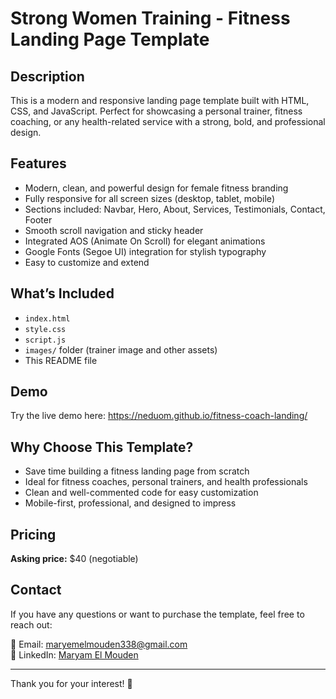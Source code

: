 # Strong Women Training - Fitness Landing Page Template

## Description  
This is a modern and responsive landing page template built with HTML, CSS, and JavaScript. Perfect for showcasing a personal trainer, fitness coaching, or any health-related service with a strong, bold, and professional design.

## Features  
- Modern, clean, and powerful design for female fitness branding  
- Fully responsive for all screen sizes (desktop, tablet, mobile)  
- Sections included: Navbar, Hero, About, Services, Testimonials, Contact, Footer  
- Smooth scroll navigation and sticky header  
- Integrated AOS (Animate On Scroll) for elegant animations  
- Google Fonts (Segoe UI) integration for stylish typography  
- Easy to customize and extend  

## What’s Included  
- `index.html`  
- `style.css`  
- `script.js`  
- `images/` folder (trainer image and other assets)  
- This README file  

## Demo  
Try the live demo here: https://neduom.github.io/fitness-coach-landing/

## Why Choose This Template?  
- Save time building a fitness landing page from scratch  
- Ideal for fitness coaches, personal trainers, and health professionals  
- Clean and well-commented code for easy customization  
- Mobile-first, professional, and designed to impress  

## Pricing  
**Asking price:** $40 (negotiable)

## Contact  
If you have any questions or want to purchase the template, feel free to reach out:

📧 Email: maryemelmouden338@gmail.com  
🔗 LinkedIn: [Maryam El Mouden](https://www.linkedin.com/in/maryam-el-mouden-40688230b/)

---

Thank you for your interest! 💪
